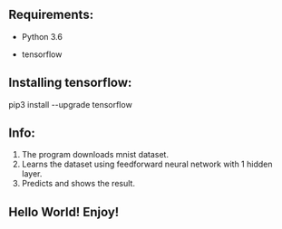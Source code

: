 ## Requirements:

* Python 3.6

* tensorflow

## Installing tensorflow:

pip3 install --upgrade tensorflow

## Info:

1. The program downloads mnist dataset.
2. Learns the dataset using feedforward neural network with 1 hidden layer.
3. Predicts and shows the result.

## Hello World! Enjoy!
